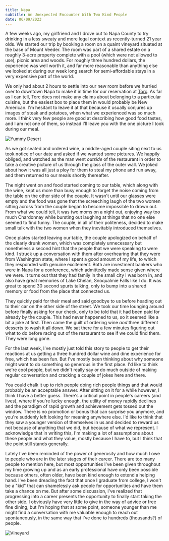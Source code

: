 ```yaml
---
title: Napa
subtitle: An Unexpected Encounter With Two Kind People
date: 06/09/2023
---
```


A few weeks ago, my girlfriend and I drove out to Napa County to try drinking in a less sweaty and more legal context as recently-turned 21 year olds. We started our trip by booking a room on a quaint vineyard situated at the base of Mount Veeder. The room was part of a shared estate on a roughly 3-acre property complete with a pool (which were not allowed to use), picnic area and woods. For roughly three hundred dollars, the experience was well worth it, and far more reasonable than anything else we looked at during our week long search for semi-affordable stays in a very expensive part of the world.

We only had about 2 hours to settle into our new room before we hurried over to downtown Napa to make it in time for our reservation at [Torc](https://www.torcnapa.com/). As far as I can tell, Torc does not make any claims about belonging to a particular cuisine, but the easiest box to place them in would probably be New American. I'm hesitant to leave it at that because it usually conjures up images of steak and potatoes, when what we experienced was so much more. I think very few people are good at describing how good food tastes, and I am not one of them, so instead I'll leave you with the one picture I took during our meal.

![Yummy Desert](/rhubarb.png)

As we got seated and ordered wine, a middle-aged couple siting next to us took notice of our date and asked if we wanted some pictures. We happily obliged, and watched as the man went <em>outside</em> of the restaurant in order to take a creative picture of us through the glass of the outer wall. We joked about how it was all just a ploy for them to steal my phone and run away, and them returned to our meals shortly thereafter.

The night went on and food started coming to our table, which along with the wine, kept us more than busy enough to forget the noise coming from the table on the other side of the couple. It wasn't until our glasses were empty and the food was gone that the screeching laugh of the two women sitting across from the couple began to become impossible to drown out. From what we could tell, it was two moms on a night out, enjoying way too much Chardonnay while bursting out laughing at things that no one else seemed to find funny. The couple, in all of their politeness, decided to make small talk with the two women when they inevitably introduced themselves.

Once plates started leaving our table, the couple apologized on behalf of the clearly drunk women, which was completely unnecessary but nonetheless a second hint that the people that we were speaking to were kind. I struck up a conversation with them after overhearing that they were from Washington state, where I spent a good amount of my life, to which they responded with genuine excitement. Both are investment bankers who were in Napa for a conference, which admittedly made sense given where we were. It turns out that they had family in the small city I was born in, and also have great memories of Lake Chelan, Snoqualmie Falls like I do. It was great to spend 30 second spurts talking, only to bump into a shared memory or food from the place that connected us.

They quickly paid for their meal and said goodbye to us before heading out to their car on the other side of the street. We took our time lounging around before finally asking for our check, only to be told that it had been paid for already by the couple. This had never happened to us, so it seemed like a bit a joke at first. Then came the guilt of ordering wine <em>and</em> three different desserts to wash it all down. We sat there for a few minutes figuring out what to do before racing out of the restaurant to see if we could find them. They were long gone.

For the last week, I've mostly just told this story to people to get their reactions at us getting a three hundred dollar wine and dine experience for free, which has been fun. But I've mostly been thinking about why someone might want to do something so generous in the first place. I'd like to think we're cool people, but we didn't really say or do much outside of making regular conversation and cracking a couple of jokes here and there.

You could chalk it up to rich people doing rich people things and that would probably be an acceptable answer. After sitting on it for a while however, I think I have a better guess. There's a critical point in people's careers (and lives), where if you're lucky enough, the utility of money rapidly declines and the paradigm of rapid growth and achievement gets tossed out the window. There is no promotion or bonus that can surprise you anymore, and you're suddenly left looking for meaning anywhere else. I'd like to think that they saw a younger version of themselves in us and decided to reward us not because of anything that we did, but because of what we represent. I acknowledge that in writing this, I'm making a lot of assumptions about these people and what they value, mostly because I have to, but I think that the point still stands generally.

Lately I've been reminded of the power of generosity and how much I owe to people who are in the later stages of their career. There are too many people to mention here, but most opportunities I've been given throughout my time growing up and as an early professional have only been possible because others, often older, have been kind enough to extend a helping hand. I've been dreading the fact that once I graduate from college, I won't be a "kid" that can shamelessly ask people for opportunities and have them take a chance on me. But after some discussion, I've realized that progressing into a career presents the opportunity to finally start taking the other side. I obviously have very little to give in the way of advice or free fine dining, but I'm hoping that at some point, someone younger than me might find a conversation with me valuable enough to reach out spontaneously, in the same way that I've done to hundreds (thousands?) of people.

![Vineyard](/vines.png)
